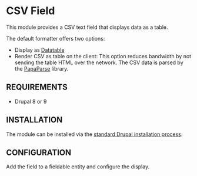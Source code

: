# CSV Field

This module provides a CSV text field that displays data as a table.

The default formatter offers two options:

- Display as [Datatable](https://datatables.net/)
- Render CSV as table on the client: This option reduces bandwidth by not 
  sending the table HTML over the network.  The CSV data is 
  parsed by the [PapaParse](https://github.com/mholt/PapaParse) library.


## REQUIREMENTS

* Drupal 8 or 9

## INSTALLATION

The module can be installed via the
[standard Drupal installation process](http://drupal.org/node/895232).

## CONFIGURATION

Add the field to a fieldable entity and configure the display.
